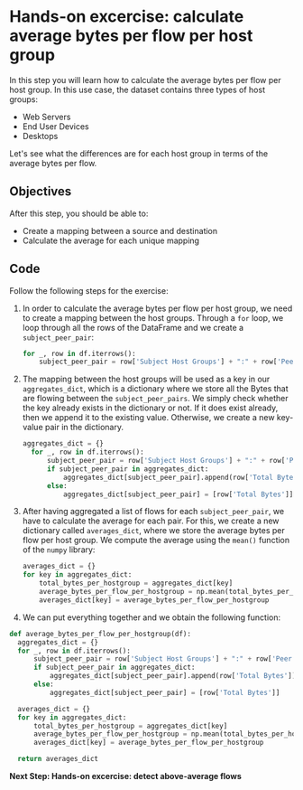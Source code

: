 # Hands-on excercise: calculate average bytes per flow per host group
In this step you will learn how to calculate the average bytes per flow per host group. In this use case, the dataset contains three types of host groups: 

* Web Servers
* End User Devices
* Desktops

Let's see what the differences are for each host group in terms of the average bytes per flow. 

## Objectives

After this step, you should be able to:

* Create a mapping between a source and destination
* Calculate the average for each unique mapping


## Code
Follow the following steps for the exercise:

1. In order to calculate the average bytes per flow per host group, we need to create a mapping between the host groups. Through a `for` loop, we loop through all the rows of the DataFrame and we create a `subject_peer_pair`:

    ```python
    for _, row in df.iterrows():
        subject_peer_pair = row['Subject Host Groups'] + ":" + row['Peer Host Groups']
      ```
2. The mapping between the host groups will be used as a key in our `aggregates_dict`, which is a dictionary where we store all the Bytes that are flowing between the `subject_peer_pairs`. We simply check whether the key already exists in the dictionary or not. If it does exist already, then we append it to the existing value. Otherwise, we create a new key-value pair in the dictionary. 

      ```python
      aggregates_dict = {}
        for _, row in df.iterrows():
            subject_peer_pair = row['Subject Host Groups'] + ":" + row['Peer Host Groups']
            if subject_peer_pair in aggregates_dict:
                aggregates_dict[subject_peer_pair].append(row['Total Bytes'])
            else:
                aggregates_dict[subject_peer_pair] = [row['Total Bytes']]
      ```

3. After having aggregated a list of flows for each `subject_peer_pair`, we have to calculate the average for each pair. For this, we create a new dictionary called `averages_dict`, where we store the average bytes per flow per host group. We compute the average using the `mean()` function of the `numpy` library:

    ```python
    averages_dict = {}
    for key in aggregates_dict:
        total_bytes_per_hostgroup = aggregates_dict[key]
        average_bytes_per_flow_per_hostgroup = np.mean(total_bytes_per_hostgroup)
        averages_dict[key] = average_bytes_per_flow_per_hostgroup
    ```
4. We can put everything together and we obtain the following function: 

  ```python
  def average_bytes_per_flow_per_hostgroup(df):
    aggregates_dict = {}
    for _, row in df.iterrows():
        subject_peer_pair = row['Subject Host Groups'] + ":" + row['Peer Host Groups']
        if subject_peer_pair in aggregates_dict:
            aggregates_dict[subject_peer_pair].append(row['Total Bytes'])
        else:
            aggregates_dict[subject_peer_pair] = [row['Total Bytes']]

    averages_dict = {}
    for key in aggregates_dict:
        total_bytes_per_hostgroup = aggregates_dict[key]
        average_bytes_per_flow_per_hostgroup = np.mean(total_bytes_per_hostgroup)
        averages_dict[key] = average_bytes_per_flow_per_hostgroup

    return averages_dict
  ```



**Next Step: Hands-on excercise: detect above-average flows**
